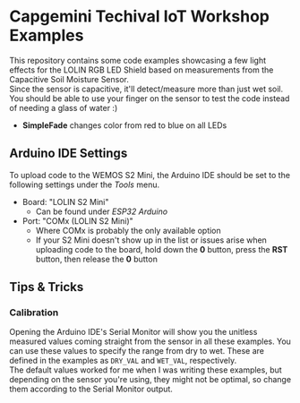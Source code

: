 # Capgemini Techival IoT Workshop Examples
This repository contains some code examples showcasing a few light effects for the LOLIN RGB LED Shield based on measurements from the Capacitive Soil Moisture Sensor.  
Since the sensor is capacitive, it'll detect/measure more than just wet soil. You should be able to use your finger on the sensor to test the code instead of needing a glass of water :)
- **SimpleFade** changes color from red to blue on all LEDs

## Arduino IDE Settings
To upload code to the WEMOS S2 Mini, the Arduino IDE should be set to the following settings under the _Tools_ menu.
- Board: "LOLIN S2 Mini"
  - Can be found under _ESP32 Arduino_
- Port: "COMx (LOLIN S2 Mini)"
  - Where COMx is probably the only available option
  - If your S2 Mini doesn't show up in the list or issues arise when uploading code to the board, hold down the **0** button, press the **RST** button, then release the **0** button

## Tips & Tricks
### Calibration
Opening the Arduino IDE's Serial Monitor will show you the unitless measured values coming straight from the sensor in all these examples. You can use these values to specify the range from dry to wet. These are defined in the examples as `DRY_VAL` and `WET_VAL`, respectively.  
The default values worked for me when I was writing these examples, but depending on the sensor you're using, they might not be optimal, so change them according to the Serial Monitor output.